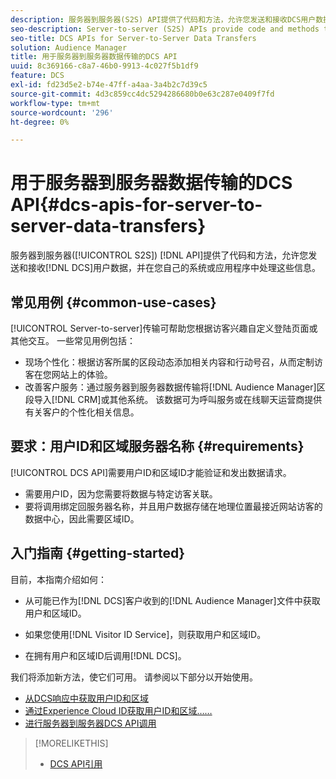 ```yaml
---
description: 服务器到服务器(S2S) API提供了代码和方法，允许您发送和接收DCS用户数据，并在您自己的系统或应用程序中处理这些信息。
seo-description: Server-to-server (S2S) APIs provide code and methods that let you send and receive DCS user data and work with this information in your own systems or applications.
seo-title: DCS APIs for Server-to-Server Data Transfers
solution: Audience Manager
title: 用于服务器到服务器数据传输的DCS API
uuid: 8c369166-c8a7-46b0-9913-4c027f5b1df9
feature: DCS
exl-id: fd23d5e2-b74e-47ff-a4aa-3a4b2c7d39c5
source-git-commit: 4d3c859cc4dc5294286680b0e63c287e0409f7fd
workflow-type: tm+mt
source-wordcount: '296'
ht-degree: 0%

---
```


# 用于服务器到服务器数据传输的DCS API{#dcs-apis-for-server-to-server-data-transfers}

服务器到服务器([!UICONTROL S2S]) [!DNL API]提供了代码和方法，允许您发送和接收[!DNL DCS]用户数据，并在您自己的系统或应用程序中处理这些信息。

## 常见用例 {#common-use-cases}

[!UICONTROL Server-to-server]传输可帮助您根据访客兴趣自定义登陆页面或其他交互。 一些常见用例包括：

* 现场个性化：根据访客所属的区段动态添加相关内容和行动号召，从而定制访客在您网站上的体验。
* 改善客户服务：通过服务器到服务器数据传输将[!DNL Audience Manager]区段导入[!DNL CRM]或其他系统。 该数据可为呼叫服务或在线聊天运营商提供有关客户的个性化相关信息。

## 要求：用户ID和区域服务器名称 {#requirements}

[!UICONTROL DCS API]需要用户ID和区域ID才能验证和发出数据请求。

* 需要用户ID，因为您需要将数据与特定访客关联。
* 要将调用绑定回服务器名称，并且用户数据存储在地理位置最接近网站访客的数据中心，因此需要区域ID。

## 入门指南 {#getting-started}

目前，本指南介绍如何：

* 从可能已作为[!DNL DCS]客户收到的[!DNL Audience Manager]文件中获取用户和区域ID。

* 如果您使用[!DNL Visitor ID Service]，则获取用户和区域ID。
* 在拥有用户和区域ID后调用[!DNL DCS]。

我们将添加新方法，使它们可用。 请参阅以下部分以开始使用。

* [从DCS响应中获取用户ID和区域](dcs-aam-ids.md)
* [通过Experience Cloud ID获取用户ID和区域……](dcs-mcid-ids.md)
* [进行服务器到服务器DCS API调用](dcs-s2s-calls.md)

>[!MORELIKETHIS]
>
>* [DCS API引用](../../../api/dcs-intro/dcs-api-reference/dcs-api-methods.md)
